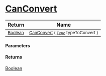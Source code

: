 # [CanConvert](./NetCoreFeatureDescriptorTConverter-100664194.md)



| Return | Name | 
| --- | --- | 
| <sub>[Boolean](https://docs.microsoft.com/en-us/dotnet/api/System.Boolean)</sub>| <sub>[CanConvert](./NetCoreFeatureDescriptorTConverter-100664194.md) ( [`Type`](https://docs.microsoft.com/en-us/dotnet/api/System.Type) typeToConvert )</sub>| <br>


#### Parameters

#### Returns
[Boolean](https://docs.microsoft.com/en-us/dotnet/api/System.Boolean)